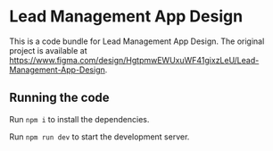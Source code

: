 
  # Lead Management App Design

  This is a code bundle for Lead Management App Design. The original project is available at https://www.figma.com/design/HgtpmwEWUxuWF41gixzLeU/Lead-Management-App-Design.

  ## Running the code

  Run `npm i` to install the dependencies.

  Run `npm run dev` to start the development server.
  